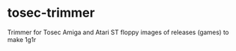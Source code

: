 # tosec-trimmer
Trimmer for Tosec Amiga and Atari ST floppy images of releases (games) to make 1g1r
